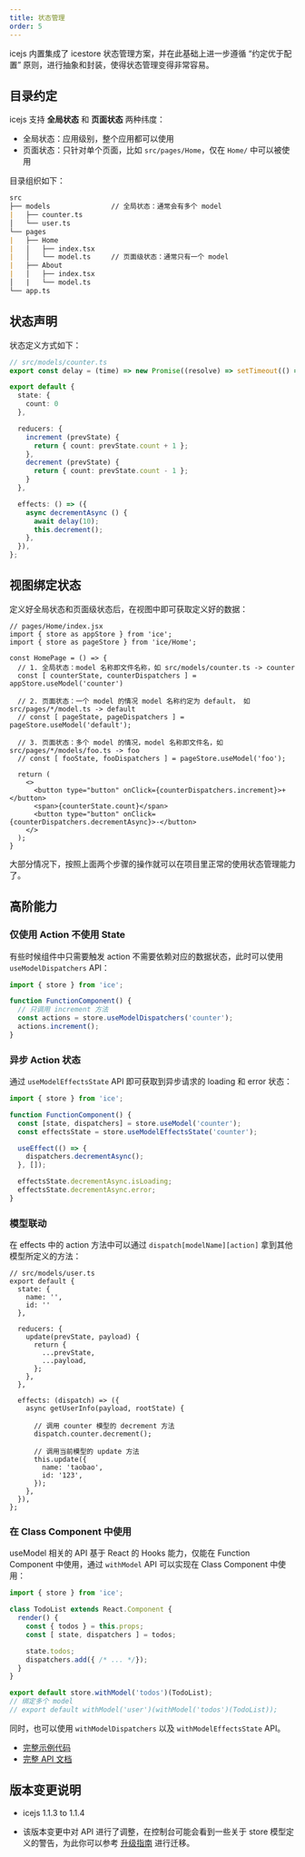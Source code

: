 ```yaml
---
title: 状态管理
order: 5
---
```


icejs 内置集成了 icestore 状态管理方案，并在此基础上进一步遵循 “约定优于配置” 原则，进行抽象和封装，使得状态管理变得非常容易。

## 目录约定

icejs 支持 **全局状态** 和 **页面状态** 两种纬度：

- 全局状态：应用级别，整个应用都可以使用
- 页面状态：只针对单个页面，比如 `src/pages/Home`，仅在 `Home/` 中可以被使用

目录组织如下：

```md
src
├── models               // 全局状态：通常会有多个 model
|   ├── counter.ts
│   └── user.ts
└── pages
|   ├── Home
|   │   ├── index.tsx
|   │   └── model.ts     // 页面级状态：通常只有一个 model
|   ├── About
|   │   ├── index.tsx
│   |   └── model.ts
└── app.ts
```

## 状态声明

状态定义方式如下：

```ts
// src/models/counter.ts
export const delay = (time) => new Promise((resolve) => setTimeout(() => resolve(), time));

export default {
  state: {
    count: 0
  },

  reducers: {
    increment (prevState) {
      return { count: prevState.count + 1 };
    },
    decrement (prevState) {
      return { count: prevState.count - 1 };
    }
  },

  effects: () => ({
    async decrementAsync () {
      await delay(10);
      this.decrement();
    },
  }),
};
```

## 视图绑定状态

定义好全局状态和页面级状态后，在视图中即可获取定义好的数据：

```tsx
// pages/Home/index.jsx
import { store as appStore } from 'ice';
import { store as pageStore } from 'ice/Home';

const HomePage = () => {
  // 1. 全局状态：model 名称即文件名称，如 src/models/counter.ts -> counter
  const [ counterState, counterDispatchers ] = appStore.useModel('counter')

  // 2. 页面状态：一个 model 的情况 model 名称约定为 default， 如 src/pages/*/model.ts -> default
  // const [ pageState, pageDispatchers ] = pageStore.useModel('default');

  // 3. 页面状态：多个 model 的情况，model 名称即文件名，如 src/pages/*/models/foo.ts -> foo
  // const [ fooState, fooDispatchers ] = pageStore.useModel('foo');

  return (
    <>
      <button type="button" onClick={counterDispatchers.increment}>+</button>
      <span>{counterState.count}</span>
      <button type="button" onClick={counterDispatchers.decrementAsync}>-</button>
    </>
  );
}
```

大部分情况下，按照上面两个步骤的操作就可以在项目里正常的使用状态管理能力了。

## 高阶能力

### 仅使用 Action 不使用 State

有些时候组件中只需要触发 action 不需要依赖对应的数据状态，此时可以使用 `useModelDispatchers` API：

```js
import { store } from 'ice';

function FunctionComponent() {
  // 只调用 increment 方法
  const actions = store.useModelDispatchers('counter');
  actions.increment();
}
```

### 异步 Action 状态

通过 `useModelEffectsState` API 即可获取到异步请求的 loading 和 error 状态：

```js
import { store } from 'ice';

function FunctionComponent() {
  const [state, dispatchers] = store.useModel('counter');
  const effectsState = store.useModelEffectsState('counter');

  useEffect(() => {
    dispatchers.decrementAsync();
  }, []);

  effectsState.decrementAsync.isLoading;
  effectsState.decrementAsync.error;
}
```

### 模型联动

在 effects 中的 action 方法中可以通过 `dispatch[modelName][action]` 拿到其他模型所定义的方法：

```tsx
// src/models/user.ts
export default {
  state: {
    name: '',
    id: ''
  },

  reducers: {
    update(prevState, payload) {
      return {
        ...prevState,
        ...payload,
      };
    },
  },

  effects: (dispatch) => ({
    async getUserInfo(payload, rootState) {

      // 调用 counter 模型的 decrement 方法
      dispatch.counter.decrement();

      // 调用当前模型的 update 方法
      this.update({
        name: 'taobao',
        id: '123',
      });
    },
  }),
};

```

### 在 Class Component 中使用

useModel 相关的 API 基于 React 的 Hooks 能力，仅能在 Function Component 中使用，通过 `withModel` API 可以实现在 Class Component 中使用：

```js
import { store } from 'ice';

class TodoList extends React.Component {
  render() {
    const { todos } = this.props;
    const [ state, dispatchers ] = todos;

    state.todos;
    dispatchers.add({ /* ... */});
  }
}

export default store.withModel('todos')(TodoList);
// 绑定多个 model
// export default withModel('user')(withModel('todos')(TodoList));
```

同时，也可以使用 `withModelDispatchers` 以及 `withModelEffectsState` API。

* [完整示例代码](https://github.com/ice-lab/icejs/tree/master/examples/basic-store)
* [完整 API 文档](https://github.com/ice-lab/icestore/blob/master/docs/api.md)


## 版本变更说明

* icejs 1.1.3 to 1.1.4

*  该版本变更中对 API 进行了调整，在控制台可能会看到一些关于 store 模型定义的警告，为此你可以参考 [升级指南](https://github.com/ice-lab/icestore/blob/master/docs/upgrade-guidelines.zh-CN.md) 进行迁移。
